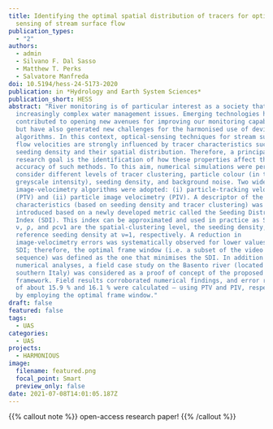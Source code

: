 ```yaml
---
title: Identifying the optimal spatial distribution of tracers for optical
  sensing of stream surface flow
publication_types:
  - "2"
authors:
  - admin
  - Silvano F. Dal Sasso
  - Matthew T. Perks
  - Salvatore Manfreda
doi: 10.5194/hess-24-5173-2020
publication: in *Hydrology and Earth System Sciences*
publication_short: HESS
abstract: "River monitoring is of particular interest as a society that faces
  increasingly complex water management issues. Emerging technologies have
  contributed to opening new avenues for improving our monitoring capabilities
  but have also generated new challenges for the harmonised use of devices and
  algorithms. In this context, optical-sensing techniques for stream surface
  flow velocities are strongly influenced by tracer characteristics such as
  seeding density and their spatial distribution. Therefore, a principal
  research goal is the identification of how these properties affect the
  accuracy of such methods. To this aim, numerical simulations were performed to
  consider different levels of tracer clustering, particle colour (in terms of
  greyscale intensity), seeding density, and background noise. Two widely used
  image-velocimetry algorithms were adopted: (i) particle-tracking velocimetry
  (PTV) and (ii) particle image velocimetry (PIV). A descriptor of the seeding
  characteristics (based on seeding density and tracer clustering) was
  introduced based on a newly developed metric called the Seeding Distribution
  Index (SDI). This index can be approximated and used in practice as SDI, where
  ν, ρ, and ρcν1 are the spatial-clustering level, the seeding density, and the
  reference seeding density at ν=1, respectively. A reduction in
  image-velocimetry errors was systematically observed for lower values of the
  SDI; therefore, the optimal frame window (i.e. a subset of the video image
  sequence) was defined as the one that minimises the SDI. In addition to
  numerical analyses, a field case study on the Basento river (located in
  southern Italy) was considered as a proof of concept of the proposed
  framework. Field results corroborated numerical findings, and error reductions
  of about 15.9 % and 16.1 % were calculated – using PTV and PIV, respectively –
  by employing the optimal frame window."
draft: false
featured: false
tags:
  - UAS
categories:
  - UAS
projects:
  - HARMONIOUS
image:
  filename: featured.png
  focal_point: Smart
  preview_only: false
date: 2021-07-08T14:01:05.187Z
---
```

{{% callout note %}}
open-access research paper!
{{% /callout %}}